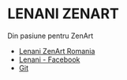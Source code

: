 # LENANI ZENART
Din pasiune pentru ZenArt

- [Lenani ZenArt Romania](https://lenani.ro/)
- [Lenani - Facebook](https://facebook.com/Lenani.drawings)
- [Git](https://lenani-zenart.github.io/web/)
